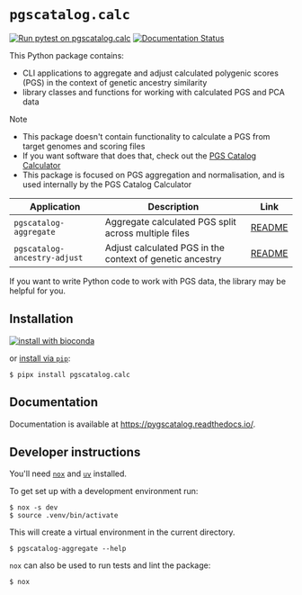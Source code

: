 # `pgscatalog.calc`

[![Run pytest on pgscatalog.calc](https://github.com/PGScatalog/pygscatalog/actions/workflows/calc-pytest.yml/badge.svg)](https://github.com/PGScatalog/pygscatalog/actions/workflows/calc-pytest.yml)
[![Documentation Status](https://readthedocs.org/projects/pygscatalog/badge/?version=latest)](https://pygscatalog.readthedocs.io/en/latest/autoapi/pgscatalog/calc/index.html)

This Python package contains:

* CLI applications to aggregate and adjust calculated polygenic scores (PGS) in the context of genetic ancestry similarity
* library classes and functions for working with calculated PGS and PCA data

> [!NOTE]  
> * This package doesn't contain functionality to calculate a PGS from target genomes and scoring files
> * If you want software that does that, check out the [PGS Catalog Calculator](https://github.com/PGScatalog/pgsc_calc)
> * This package is focused on PGS aggregation and normalisation, and is used internally by the PGS Catalog Calculator


| Application                  | Description                                              | Link                                                                                |
|------------------------------|----------------------------------------------------------|-------------------------------------------------------------------------------------|
| `pgscatalog-aggregate`       | Aggregate calculated PGS split across multiple files     | [README](https://pygscatalog.readthedocs.io/en/latest/how-to/guides/aggregate.html) |
| `pgscatalog-ancestry-adjust` | Adjust calculated PGS in the context of genetic ancestry | [README](https://pygscatalog.readthedocs.io/en/latest/how-to/guides/ancestry.html)  |

If you want to write Python code to work with PGS data, the library may be helpful for you.

## Installation 

[![install with bioconda](https://img.shields.io/badge/install%20with-bioconda-brightgreen.svg?style=flat)](http://bioconda.github.io/recipes/pgscatalog.calc/README.html)

or [install via `pip`](https://pypi.org/project/pgscatalog.calc/):

```
$ pipx install pgscatalog.calc
```

## Documentation

Documentation is available at https://pygscatalog.readthedocs.io/.

## Developer instructions

You'll need [`nox`](https://nox.thea.codes/en/stable/index.html) and [`uv`](https://github.com/astral-sh/uv) installed. 

To get set up with a development environment run:

```
$ nox -s dev
$ source .venv/bin/activate
```

This will create a virtual environment in the current directory.

```
$ pgscatalog-aggregate --help
```

`nox` can also be used to run tests and lint the package:

```
$ nox
```